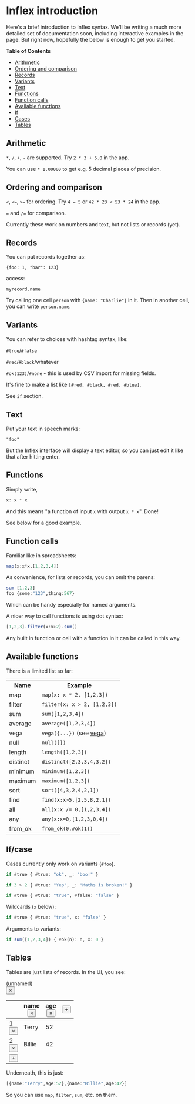 # Inflex introduction

Here's a brief introduction to Inflex syntax. We'll be writing a much
more detailed set of documentation soon, including interactive
examples in the page. But right now, hopefully the below is enough to
get you started.

**Table of Contents**

- [Arithmetic](#arithmetic)
- [Ordering and comparison](#ordering-and-comparison)
- [Records](#records)
- [Variants](#variants)
- [Text](#text)
- [Functions](#functions)
- [Function calls](#function-calls)
- [Available functions](#available-functions)
- [If](#if)
- [Cases](#cases)
- [Tables](#tables)

<!-- markdown-toc end -->


## Arithmetic

`*`, `/`, `+`, `-` are supported. Try `2 * 3 + 5.0` in the app.

You can use `* 1.00000` to get e.g. 5 decimal places of precision.

## Ordering and comparison

`<`, `<=`, `>=` for ordering. Try `4 = 5` or `42 * 23 < 53 * 24` in the app.

`=` and `/=` for comparison.

Currently these work on numbers and text, but not lists or records (yet).

## Records

You can put records together as:

`{foo: 1, "bar": 123}`

access:

`myrecord.name`

Try calling one cell `person` with `{name: "Charlie"}` in it. Then in
another cell, you can write `person.name`.

## Variants

You can refer to choices with hashtag syntax, like:

`#true`/`#false`

`#red`/`#black`/whatever

`#ok(123)`/`#none` - this is used by CSV import for missing fields.

It's fine to make a list like `[#red, #black, #red, #blue]`.

See `if` section.

## Text

Put your text in speech marks:

`"foo"`

But the Inflex interface will display a text editor, so you can just
edit it like that after hitting enter.

## Functions

Simply write,

```haskell
x: x * x
```

And this means "a function of input `x` with output `x * x`". Done!

See below for a good example.

## Function calls

Familiar like in spreadsheets:

```haskell
map(x:x*x,[1,2,3,4])
```

As convenience, for lists or records, you can omit the parens:

```haskell
sum [1,2,3]
foo {some:"123",thing:567}
```

Which can be handy especially for named arguments.

A nicer way to call functions is using dot syntax:

```haskell
[1,2,3].filter(x:x>2).sum()
```

Any built in function or cell with a function in it can be called in this way.

## Available functions

There is a limited list so far:

<table><tr><th>Name</th><th>Example</th></tr>
<tr><td>map</td><td><code>map(x: x * 2, [1,2,3])</code></td></tr>
<tr><td>filter</td><td><code>filter(x: x > 2, [1,2,3])</code></td></tr>
<tr><td>sum</td><td><code>sum([1,2,3,4])</code></td></tr>
<tr><td>average</td><td><code>average([1,2,3,4])</code></td></tr>
<tr><td>vega</td><td><code>vega({...})</code> (see <a href="https://vega.github.io/vega-lite/">vega</a>)</td></tr>
<tr><td>null</td><td><code>null([])</code></td></tr>
<tr><td>length</td><td><code>length([1,2,3])</code></td></tr>
<tr><td>distinct</td><td><code>distinct([2,3,3,4,3,2])</code></td></tr>
<tr><td>minimum</td><td><code>minimum([1,2,3])</code></td></tr>
<tr><td>maximum</td><td><code>maximum([1,2,3])</code></td></tr>
<tr><td>sort</td><td><code>sort([4,3,2,4,2,1])</code></td></tr>
<tr><td>find</td><td><code>find(x:x>5,[2,5,8,2,1])</code></td></tr>
<tr><td>all</td><td><code>all(x:x /= 0,[1,2,3,4])</code></td></tr>
<tr><td>any</td><td><code>any(x:x=0,[1,2,3,0,4])</code></td></tr>
<tr><td>from_ok</td><td><code>from_ok(0,#ok(1))</code></td></tr>
</table>

## If/case

Cases currently only work on variants (`#foo`).

```haskell
if #true { #true: "ok", _: "boo!" }

if 3 > 2 { #true: "Yep", _: "Maths is broken!" }
```

```haskell
if #true { #true: "true", #false: "false" }
```

Wildcards (`x` below):

```haskell
if #true { #true: "true", x: "false" }
```

Arguments to variants:

```haskell
if sum([1,2,3,4]) { #ok(n): n, x: 0 }
```

## Tables

Tables are just lists of records. In the UI, you see:

<div class="cell-wrapper"><div class="cell"><div class="cell-header"><div class="cell-name " title="Click to edit cell's name">(unnamed)</div><button class="delete-cell" title="Delete this cell">×</button></div><div class="cell-body"><div class="editor-boundary-wrap"><div class="ellipsis-button" title="Edit this as code"></div><table class="table"><thead class="table-header"><th class="table-column" title=""></th><th class="table-column" title="Click to edit"><div class="table-column-content"><div class="cell-name " title="Click to edit column name">name</div><button class="remove-column-button">×</button></div></th><th class="table-column" title="Click to edit"><div class="table-column-content"><div class="cell-name " title="Click to edit column name">age</div><button class="remove-column-button">×</button></div></th><th class="add-column"><button class="add-column-button" title="Add column to this table">+</button></th></thead><tbody class="table-body"><tr><td class="row-number"><div class="row-number-div"><div class="row-number-text">1</div><button class="remove-row-button">×</button></div></td><td class="table-datum-value"><div class="editor-boundary-wrap" title=""><div class="ellipsis-button" title="Edit this as code"></div><div class="text"><div class="cell-name " title="Click to edit text">Terry</div></div></div></td><td class="table-datum-value"><div class="editor-boundary-wrap clickable-to-edit" title="Click to edit"><div class="misc">52</div></div></td><td class="add-column-blank"></td></tr><tr><td class="row-number"><div class="row-number-div"><div class="row-number-text">2</div><button class="remove-row-button">×</button></div></td><td class="table-datum-value" colspan="1"><div class="editor-boundary-wrap" title=""><div class="ellipsis-button" title="Edit this as code"></div><div class="text"><div class="cell-name " title="Click to edit text">Billie</div></div></div></td><td class="table-datum-value"><div class="editor-boundary-wrap clickable-to-edit" title="Click to edit"><div class="misc">42</div></div></td><td class="add-column-blank"></td></tr><tr><td class="add-row"><button class="add-row-button " title="Add row">+</button></td><td class="bottom-blank" colspan="3"></td></tr></tbody></table></div></div></div></div>

Underneath, this is just:

```haskell
[{name:"Terry",age:52},{name:"Billie",age:42}]
```

So you can use `map`, `filter`, `sum`, etc. on them.
